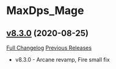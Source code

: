 # MaxDps_Mage

## [v8.3.0](https://github.com/kaminaris/MaxDps-Mage/tree/v8.3.0) (2020-08-25)
[Full Changelog](https://github.com/kaminaris/MaxDps-Mage/compare/v8.2.5...v8.3.0) [Previous Releases](https://github.com/kaminaris/MaxDps-Mage/releases)

- v8.3.0 - Arcane revamp, Fire small fix  

